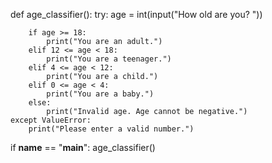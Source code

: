 def age_classifier():
    try:
        age = int(input("How old are you? "))

        if age >= 18:
            print("You are an adult.")
        elif 12 <= age < 18:
            print("You are a teenager.")
        elif 4 <= age < 12:
            print("You are a child.")
        elif 0 <= age < 4:
            print("You are a baby.")
        else:
            print("Invalid age. Age cannot be negative.")
    except ValueError:
        print("Please enter a valid number.")

if __name__ == "__main__":
    age_classifier()
